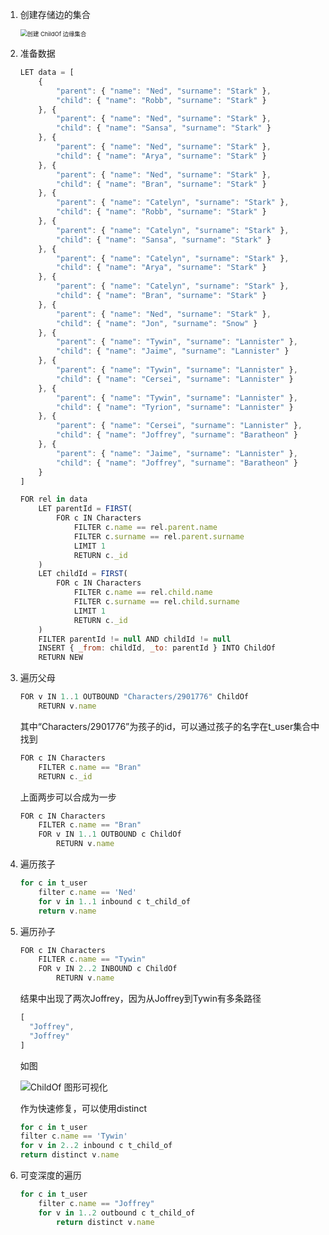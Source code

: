 1. 创建存储边的集合

   <img src="/Users/yknife/Documents/笔记/截图/ChildOf_Collection_Creation.png" alt="创建 ChildOf 边缘集合" style="zoom: 67%;" />

2. 准备数据

   ```javascript
   LET data = [
       {
           "parent": { "name": "Ned", "surname": "Stark" },
           "child": { "name": "Robb", "surname": "Stark" }
       }, {
           "parent": { "name": "Ned", "surname": "Stark" },
           "child": { "name": "Sansa", "surname": "Stark" }
       }, {
           "parent": { "name": "Ned", "surname": "Stark" },
           "child": { "name": "Arya", "surname": "Stark" }
       }, {
           "parent": { "name": "Ned", "surname": "Stark" },
           "child": { "name": "Bran", "surname": "Stark" }
       }, {
           "parent": { "name": "Catelyn", "surname": "Stark" },
           "child": { "name": "Robb", "surname": "Stark" }
       }, {
           "parent": { "name": "Catelyn", "surname": "Stark" },
           "child": { "name": "Sansa", "surname": "Stark" }
       }, {
           "parent": { "name": "Catelyn", "surname": "Stark" },
           "child": { "name": "Arya", "surname": "Stark" }
       }, {
           "parent": { "name": "Catelyn", "surname": "Stark" },
           "child": { "name": "Bran", "surname": "Stark" }
       }, {
           "parent": { "name": "Ned", "surname": "Stark" },
           "child": { "name": "Jon", "surname": "Snow" }
       }, {
           "parent": { "name": "Tywin", "surname": "Lannister" },
           "child": { "name": "Jaime", "surname": "Lannister" }
       }, {
           "parent": { "name": "Tywin", "surname": "Lannister" },
           "child": { "name": "Cersei", "surname": "Lannister" }
       }, {
           "parent": { "name": "Tywin", "surname": "Lannister" },
           "child": { "name": "Tyrion", "surname": "Lannister" }
       }, {
           "parent": { "name": "Cersei", "surname": "Lannister" },
           "child": { "name": "Joffrey", "surname": "Baratheon" }
       }, {
           "parent": { "name": "Jaime", "surname": "Lannister" },
           "child": { "name": "Joffrey", "surname": "Baratheon" }
       }
   ]
   
   FOR rel in data
       LET parentId = FIRST(
           FOR c IN Characters
               FILTER c.name == rel.parent.name
               FILTER c.surname == rel.parent.surname
               LIMIT 1
               RETURN c._id
       )
       LET childId = FIRST(
           FOR c IN Characters
               FILTER c.name == rel.child.name
               FILTER c.surname == rel.child.surname
               LIMIT 1
               RETURN c._id
       )
       FILTER parentId != null AND childId != null
       INSERT { _from: childId, _to: parentId } INTO ChildOf
       RETURN NEW
   ```

3. 遍历父母

   ```javascript
   FOR v IN 1..1 OUTBOUND "Characters/2901776" ChildOf
       RETURN v.name
   ```

   其中“Characters/2901776”为孩子的id，可以通过孩子的名字在t_user集合中找到

   ```javascript
   FOR c IN Characters
       FILTER c.name == "Bran"
       RETURN c._id
   ```

   上面两步可以合成为一步

   ```javascript
   FOR c IN Characters
       FILTER c.name == "Bran"
       FOR v IN 1..1 OUTBOUND c ChildOf
           RETURN v.name
   ```

4. 遍历孩子

   ```javascript
   for c in t_user
       filter c.name == 'Ned'
       for v in 1..1 inbound c t_child_of
       return v.name
   ```

5. 遍历孙子

   ```javascript
   FOR c IN Characters
       FILTER c.name == "Tywin"
       FOR v IN 2..2 INBOUND c ChildOf
           RETURN v.name
   ```

   结果中出现了两次Joffrey，因为从Joffrey到Tywin有多条路径

   ```javascript
   [
     "Joffrey",
     "Joffrey"
   ]
   ```

   如图

   ![ChildOf 图形可视化](/Users/yknife/Documents/笔记/截图/ChildOf_Graph.png)

	作为快速修复，可以使用distinct

	```javascript
   for c in t_user
    filter c.name == 'Tywin'
    for v in 2..2 inbound c t_child_of
    return distinct v.name
   ```
   
6. 可变深度的遍历

   ```javascript
   for c in t_user
       filter c.name == "Joffrey"
       for v in 1..2 outbound c t_child_of
           return distinct v.name
   ```

   

